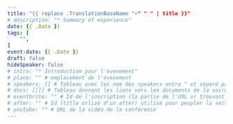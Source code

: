 ```yaml
---
title: "{{ replace .TranslationBaseName "-" " " | title }}"
# description: "* Summary of experience"
date: {{ .Date }}
tags: [
    "",
]
event-date: {{ .Date }}
draft: false
hideSpeaker: false
# intro: "* Introduction pour l'evenement"
# place: "" # emplacement de l'evenement
# speakers: [] # Tableau avec les nom des speakers entre " et séparé par des , et doit être identique au titre du speaker enregistré !
# docs: [[]] # Tableau donnant les liens vers les documents de la soirée hors affiche - exemple : [["L'inauguration","http://toursjug.cloud.xwiki.com/xwiki/bin/download/Meetings/20080409/InaugurationToursJUG.pdf"], ["Unitils et Selenium","Unitils-Selenium.pdf"]]
# eventbrite: "" # Id de l'inscription (la partie de l'URL sr trouvant après https://www.eventbrite.fr/e/ )
# after: "" # Id (title urlizé d'un after) utilisé pour peupler la section after d'un evvent (exemple : apside-after-01)
# youtube: "" # URL de la vidéo de la conférence
---
```



